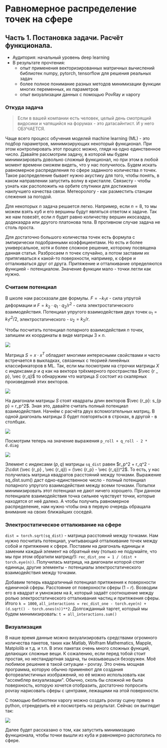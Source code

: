 # Равномерное распределение точек на сфере #

## Часть 1. Постановка задачи. Расчёт функционала. ##

* Аудитория: начальный уровень deep learning
* В результате прочтения: 
    * опыт применения векторизированных матричных вычислений библиотек numpy, pytorch, tensorflow для решения реальных задач
    * более полное понимание разных методов минимизации функции многих переменных, их параметров
    * опыт визуализации данных с помощью PovRay и vapory

### Откуда задача ###

> Если в вашей компании есть человек, целый день смотрящий видосики и чатящийся на форумах - это датасайнтист. И у него ОБУЧАЕТСЯ.

Чаще всего процесс обучения моделей machine learning (ML) - это подбор параметров, минимизирующих некоторый функционал. При этом контролировать этот процесс можно, глядя на одно единственное число. Давайте рассмотрим задачу, в которой мы будем минимизировать довольно сложный функционал, но при этом в любой момент времени сможем видеть, что у нас получилось. Будем искать равномерное распределения по сфере заданного количества $n$ точек. Такое распределение бывает нужно акустику для того, чтобы понять, в каком направлении запустить волну в кристалле. Связисту - чтобы узнать как расположить на орбите спутники для достижения наилучшего качества связи. Метеорологу - как разместить станции слежения за погодой.

Для некоторых $n$ задача решается легко. Например, если $n=8$, то мы можем взять куб и его вершины будут являться ответом к задаче. Так же нам повезёт, если $n$ будет равно количеству вершин икосаэдра, додекаэдра или другого платонова тела. В противном случае задача не столь проста.

Для достаточно большого количества точек есть формула с эмпирически подобранными коэффициентами. Но есть и более универсальное, хотя и более сложное решение, которому посвящена данная статья.
 Разбросаем n точек случайно, а потом заставим их притягиваться к какой-то поверхности, например, к сфере и отталкиваться друг от друга. Притяжение и отталкивание определяются функцией - потенциалом. Значение функции мало - точки легли как нужно.

### Считаем потенциал ###

В школе нам рассказали две формулы. $F = -k_1x$ - сила упругой деформации и $F = k_2 \cdot q_1 \cdot q_2 / r^2$ - сила электростатического взаимодействия. Потенциал упругого взаимодействия двух точек $u_1 = k_1 r^2 / 2$, электростатического - $u_2 = k_2 / r$.

Чтобы посчитать потенциал попарного взаимодействия $n$ точек, запишем их координаты  в виде матрицы $3\times n$.

![](https://raw.githubusercontent.com/tarstars/torch_demo/master/pic_3n_matrix.png)

Матрица $S = x \cdot x^T$ обладает многими интересными свойствами и часто встречается в выкладках, связанных с теорией линейных классификаторов в ML. Так, если мы посмотрим на строчки матрицы $X$ с индексами $p$ и $q$ как на вектора трёхмерного пространства $\vec {r _ p}, \vec {r_q}$ то обнаружим что матрица $S$ состоит из скалярных произведений этих векторов.

![](https://raw.githubusercontent.com/tarstars/torch_demo/master/pic_s_scalar_product.png)

На диагонали матрицы $S$ стоят квадраты длин векторов $\vec {r_p}: s_{p p} = r_p^2$. Зная это, давайте считать полный потенциал взаимодействия. Начнём с расчёта двух вспомогательных матриц. В одной диагональ матрицы $S$ будет повторяться в строках, в другой - в столбцах.

![](https://raw.githubusercontent.com/tarstars/torch_demo/master/pic_diag_repeat.png)

Посмотрим теперь на значение выражения `p_roll + q_roll - 2 * d.diag`

![](https://raw.githubusercontent.com/tarstars/torch_demo/master/pic_almost_final_expression.png)

Элемент с индексами $(p, q)$ матрицы `sq_dist` равен $r_p^2 + r_q^2 - 2\cdot (\vec {r_p} , \vec {r_q}) = (\vec {r_p} - \vec {r_q})^2$. То есть, у нас получилась матрица квадратов расстояний между точками. Выражение sq_dist.sum() даст одно-единственное число - полный потенциал попарного упругого взаимодействия между всеми точками. Попытки минимизировать этот потенциал не дают ничего хорошего. При данном потенциале взаимодействия точка сильнее чувствует точки, которые находятся от неё далеко. А чтобы получить равномерное распределение, нам нужно чтобы она в первую очередь обращала внимание на своих ближайших соседей.

### Электростатическое отталкивание на сфере ###

`dist = torch.sqrt(sq_dist)` - матрица расстояний между точками. Нам нужно посчитать потенциал, учитывающий отталкивание точек между собой и притяжение к сфере. Поставим на диагональ единицы и заменим каждый элемент на обратный ему (только не подумайте, что мы при этом обратили матрицу!): `rec_dist_one = 1 / (dist + torch.eye(n))`. Получилась матрица, на диагонали которой стоят единицы, другие элементы - потенциалы электростатического взаимодействия между точками.

Добавим теперь квадратичный потенциал притяжения к поверхности единичной сферы. Расстояние от поверхности сферы $(1 - r)$. Возводим его в квадрат и умножаем на $k$, который задаёт соотношение между ролью электростатического отталкивания частиц и притяжения сферы. Итого `k = 1000`, `all_interactions = rec_dist_one - torch.eye(n) + (d.sqrt() - torch.ones(n))**2`. Долгожданный таргет, который мы будем минимизировать: `t = all_interactions.sum()`


### Визуализация ###

В наше время данные можно визуализировать средствами огромного количества пакетов, таких как Matlab, Wolfram Mathematics, Mapple, Matplolib и т.д. и т.п. В этих пакетах очень много сложных функций, делающих сложные вещи. К сожалению, если перед тобой стоит простая, но нестандартная задача, ты оказываешься безоружен. Моё любимое решение в такой ситуации - povray. Это очень мощная программа, которую обычно применяют для создания фотореалистичных изображений, но её можно использовать как "ассемблер визуализации". Обычно, сколь бы сложной не была поверхность, которую хочется отобразить, достаточно попросить povray нарисовать сферы с центрами, лежащими на этой поверхности.

С помощью библиотеки vapory можно создать povray сцену прямо в python, отрендерить её и посмотреть на результат. Сейчас он выглядит так:

![](https://raw.githubusercontent.com/tarstars/torch_demo/master/pic_poins_in_cube.gif)

Далее будет рассказано о том, как запустить минимизацию функционала, чтобы точки вышли из куба и равномерно расползлись по сфере.

